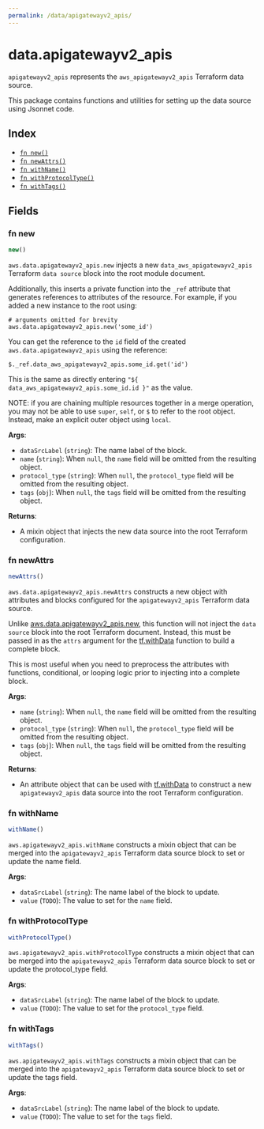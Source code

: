 ```yaml
---
permalink: /data/apigatewayv2_apis/
---
```


# data.apigatewayv2_apis

`apigatewayv2_apis` represents the `aws_apigatewayv2_apis` Terraform data source.



This package contains functions and utilities for setting up the data source using Jsonnet code.


## Index

* [`fn new()`](#fn-new)
* [`fn newAttrs()`](#fn-newattrs)
* [`fn withName()`](#fn-withname)
* [`fn withProtocolType()`](#fn-withprotocoltype)
* [`fn withTags()`](#fn-withtags)

## Fields

### fn new

```ts
new()
```


`aws.data.apigatewayv2_apis.new` injects a new `data_aws_apigatewayv2_apis` Terraform `data source`
block into the root module document.

Additionally, this inserts a private function into the `_ref` attribute that generates references to attributes of the
resource. For example, if you added a new instance to the root using:

    # arguments omitted for brevity
    aws.data.apigatewayv2_apis.new('some_id')

You can get the reference to the `id` field of the created `aws.data.apigatewayv2_apis` using the reference:

    $._ref.data_aws_apigatewayv2_apis.some_id.get('id')

This is the same as directly entering `"${ data_aws_apigatewayv2_apis.some_id.id }"` as the value.

NOTE: if you are chaining multiple resources together in a merge operation, you may not be able to use `super`, `self`,
or `$` to refer to the root object. Instead, make an explicit outer object using `local`.

**Args**:
  - `dataSrcLabel` (`string`): The name label of the block.
  - `name` (`string`):  When `null`, the `name` field will be omitted from the resulting object.
  - `protocol_type` (`string`):  When `null`, the `protocol_type` field will be omitted from the resulting object.
  - `tags` (`obj`):  When `null`, the `tags` field will be omitted from the resulting object.

**Returns**:
- A mixin object that injects the new data source into the root Terraform configuration.


### fn newAttrs

```ts
newAttrs()
```


`aws.data.apigatewayv2_apis.newAttrs` constructs a new object with attributes and blocks configured for the `apigatewayv2_apis`
Terraform data source.

Unlike [aws.data.apigatewayv2_apis.new](#fn-apigatewayv2apisnew), this function will not inject the `data source`
block into the root Terraform document. Instead, this must be passed in as the `attrs` argument for the
[tf.withData](https://github.com/tf-libsonnet/core/tree/main/docs#fn-withdata) function to build a complete block.

This is most useful when you need to preprocess the attributes with functions, conditional, or looping logic prior to
injecting into a complete block.

**Args**:
  - `name` (`string`):  When `null`, the `name` field will be omitted from the resulting object.
  - `protocol_type` (`string`):  When `null`, the `protocol_type` field will be omitted from the resulting object.
  - `tags` (`obj`):  When `null`, the `tags` field will be omitted from the resulting object.

**Returns**:
  - An attribute object that can be used with [tf.withData](https://github.com/tf-libsonnet/core/tree/main/docs#fn-withdata) to construct a new `apigatewayv2_apis` data source into the root Terraform configuration.


### fn withName

```ts
withName()
```

`aws.apigatewayv2_apis.withName` constructs a mixin object that can be merged into the `apigatewayv2_apis`
Terraform data source block to set or update the name field.



**Args**:
  - `dataSrcLabel` (`string`): The name label of the block to update.
  - `value` (`TODO`): The value to set for the `name` field.


### fn withProtocolType

```ts
withProtocolType()
```

`aws.apigatewayv2_apis.withProtocolType` constructs a mixin object that can be merged into the `apigatewayv2_apis`
Terraform data source block to set or update the protocol_type field.



**Args**:
  - `dataSrcLabel` (`string`): The name label of the block to update.
  - `value` (`TODO`): The value to set for the `protocol_type` field.


### fn withTags

```ts
withTags()
```

`aws.apigatewayv2_apis.withTags` constructs a mixin object that can be merged into the `apigatewayv2_apis`
Terraform data source block to set or update the tags field.



**Args**:
  - `dataSrcLabel` (`string`): The name label of the block to update.
  - `value` (`TODO`): The value to set for the `tags` field.
